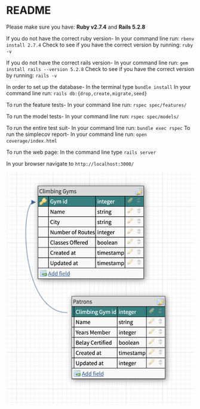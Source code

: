 # README
Please make sure you have:
**Ruby v2.7.4** and **Rails 5.2.8**

If you do not have the correct ruby version-
In your command line run: ```rbenv install 2.7.4``` 
Check to see if you have the correct version by running: ```ruby -v```

If you do not have the correct rails version-
In your command line run: ```gem install rails --version 5.2.8```
Check to see if you have the correct version by running: ```rails -v```

In order to set up the database-
In the terminal type `bundle install`
In your command line run: ```rails db:{drop,create,migrate,seed}```

To run the feature tests-
In your command line run: ```rspec spec/features/ ```

To run the model tests-
In your command line run: ```rspec spec/models/```

To run the entire test suit-
In your command line run: ```bundle exec rspec```
To run the simplecov report-
In your command line run: `open coverage/index.html`

To run the web page: 
In the command line type `rails server`

In your browser navigate to `http://localhost:3000/`


![Schema](/app/assets/images/schema.png)